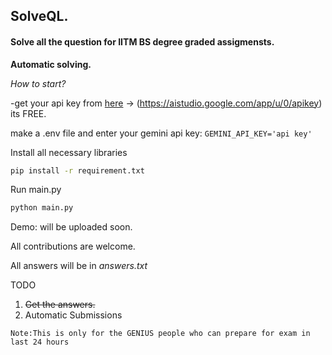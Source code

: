 ## **SolveQL.**

#### **Solve all the question for IITM BS degree graded assigmensts.**

**Automatic solving.**

*How to start?*

-get your api key from [here](https://aistudio.google.com/app/u/0/apikey) -> (https://aistudio.google.com/app/u/0/apikey) its FREE.

make a .env file and enter your gemini api key:
`GEMINI_API_KEY='api key'`

Install all necessary libraries

```bash
pip install -r requirement.txt
```

Run main.py

```bash
python main.py
```

Demo:
will be uploaded soon.

All contributions are welcome.


All answers will be in *answers.txt*

TODO

1. ~~Get the answers.~~
2. Automatic Submissions

`Note:This is only for the GENIUS people who can prepare for exam in last 24 hours`
